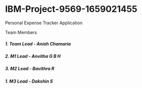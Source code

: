 # IBM-Project-9569-1659021455
Personal Expense Tracker Application

Team Members
##### 1. Team Lead - Anish Chamaria
##### 2. M1 Lead - Anvitha G B H
##### 3. M2 Lead - Bavithra R
##### 1. M3 Lead - Dakshin S

